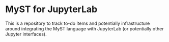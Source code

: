 # MyST for JupyterLab

This is a repository to track to-do items and potentially infrastructure around integrating the MyST language with JupyterLab (or potentially other Jupyter interfaces).
